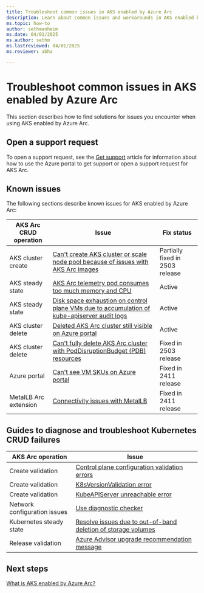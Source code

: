 ```yaml
---
title: Troubleshoot common issues in AKS enabled by Azure Arc
description: Learn about common issues and workarounds in AKS enabled by Arc.
ms.topic: how-to
author: sethmanheim
ms.date: 04/01/2025
ms.author: sethm 
ms.lastreviewed: 04/01/2025
ms.reviewer: abha

---
```


# Troubleshoot common issues in AKS enabled by Azure Arc

This section describes how to find solutions for issues you encounter when using AKS enabled by Azure Arc.

## Open a support request

To open a support request, see the [Get support](/azure/aks/hybrid/help-support) article for information about how to use the Azure portal to get support or open a support request for AKS Arc.

## Known issues

The following sections describe known issues for AKS enabled by Azure Arc:

| AKS Arc CRUD operation | Issue | Fix status |
|------------------------|-------|------------|
| AKS cluster create     | [Can't create AKS cluster or scale node pool because of issues with AKS Arc images](gallery-image-not-usable.md) | Partially fixed in 2503 release |
| AKS steady state       | [AKS Arc telemetry pod consumes too much memory and CPU](telemetry-pod-resources.md) | Active
| AKS steady state       | [Disk space exhaustion on control plane VMs due to accumulation of kube-apiserver audit logs](kube-apiserver-log-overflow.md) | Active
| AKS cluster delete     | [Deleted AKS Arc cluster still visible on Azure portal](deleted-cluster-visible.md) | Active |
| AKS cluster delete     | [Can't fully delete AKS Arc cluster with PodDisruptionBudget (PDB) resources](delete-cluster-pdb.md) | Fixed in 2503 release |
| Azure portal           | [Can't see VM SKUs on Azure portal](check-vm-sku.md) | Fixed in 2411 release |
| MetalLB Arc extension  | [Connectivity issues with MetalLB](load-balancer-issues.md) | Fixed in 2411 release | 


## Guides to diagnose and troubleshoot Kubernetes CRUD failures

| AKS Arc operation | Issue | 
|------------------------|-------|
| Create validation      | [Control plane configuration validation errors](control-plane-validation-errors.md) 
| Create validation      | [K8sVersionValidation error](cluster-k8s-version.md)   
| Create validation      | [KubeAPIServer unreachable error](kube-api-server-unreachable.md)  
| Network configuration issues | [Use diagnostic checker](aks-arc-diagnostic-checker.md)
| Kubernetes steady state   | [Resolve issues due to out-of-band deletion of storage volumes](delete-storage-volume.md)
| Release validation     | [Azure Advisor upgrade recommendation message](azure-advisor-upgrade.md)

## Next steps

[What is AKS enabled by Azure Arc?](aks-overview.md)
